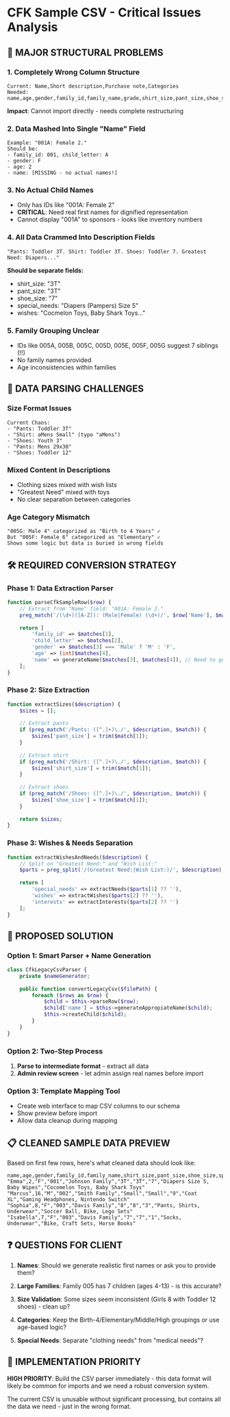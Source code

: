 # CFK Sample CSV - Critical Issues Analysis

## 🚨 **MAJOR STRUCTURAL PROBLEMS**

### 1. **Completely Wrong Column Structure**
```csv
Current: Name,Short description,Purchase note,Categories
Needed:  name,age,gender,family_id,family_name,grade,shirt_size,pant_size,shoe_size,jacket_size,interests,wishes,special_needs
```
**Impact**: Cannot import directly - needs complete restructuring

### 2. **Data Mashed Into Single "Name" Field**
```csv
Example: "001A: Female 2."
Should be:
- family_id: 001, child_letter: A  
- gender: F
- age: 2
- name: [MISSING - no actual names!]
```

### 3. **No Actual Child Names** 
- Only has IDs like "001A: Female 2"
- **CRITICAL**: Need real first names for dignified representation
- Cannot display "001A" to sponsors - looks like inventory numbers

### 4. **All Data Crammed Into Description Fields**
```csv
"Pants: Toddler 3T. Shirt: Toddler 3T. Shoes: Toddler 7. Greatest Need: Diapers..."
```
**Should be separate fields:**
- shirt_size: "3T"
- pant_size: "3T" 
- shoe_size: "7"
- special_needs: "Diapers (Pampers) Size 5"
- wishes: "Cocmelon Toys, Baby Shark Toys..."

### 5. **Family Grouping Unclear**
- IDs like 005A, 005B, 005C, 005D, 005E, 005F, 005G suggest 7 siblings (!!)
- No family names provided
- Age inconsistencies within families

## 🔧 **DATA PARSING CHALLENGES**

### Size Format Issues
```csv
Current Chaos:
- "Pants: Toddler 3T"
- "Shirt: aMens Small" (typo "aMens")  
- "Shoes: Youth 3"
- "Pants: Mens 29x30"
- "Shoes: Toddler 12"
```

### Mixed Content in Descriptions
- Clothing sizes mixed with wish lists
- "Greatest Need" mixed with toys
- No clear separation between categories

### Age Category Mismatch
```csv
"005G: Male 4" categorized as "Birth to 4 Years" ✓
But "005F: Female 6" categorized as "Elementary" ✓
Shows some logic but data is buried in wrong fields
```

## 🛠 **REQUIRED CONVERSION STRATEGY**

### Phase 1: Data Extraction Parser
```php
function parseCfkSampleRow($row) {
    // Extract from "Name" field: "001A: Female 2."
    preg_match('/(\d+)([A-Z]): (Male|Female) (\d+)/', $row['Name'], $matches);
    
    return [
        'family_id' => $matches[1],
        'child_letter' => $matches[2], 
        'gender' => $matches[3] === 'Male' ? 'M' : 'F',
        'age' => (int)$matches[4],
        'name' => generateName($matches[3], $matches[4]), // Need to generate!
    ];
}
```

### Phase 2: Size Extraction
```php
function extractSizes($description) {
    $sizes = [];
    
    // Extract pants
    if (preg_match('/Pants: ([^.]+)\./', $description, $match)) {
        $sizes['pant_size'] = trim($match[1]);
    }
    
    // Extract shirt  
    if (preg_match('/Shirt: ([^.]+)\./', $description, $match)) {
        $sizes['shirt_size'] = trim($match[1]);
    }
    
    // Extract shoes
    if (preg_match('/Shoes: ([^.]+)\./', $description, $match)) {
        $sizes['shoe_size'] = trim($match[1]);
    }
    
    return $sizes;
}
```

### Phase 3: Wishes & Needs Separation  
```php
function extractWishesAndNeeds($description) {
    // Split on "Greatest Need:" and "Wish List:"
    $parts = preg_split('/(Greatest Need:|Wish List:)/', $description);
    
    return [
        'special_needs' => extractNeeds($parts[1] ?? ''),
        'wishes' => extractWishes($parts[2] ?? ''),
        'interests' => extractInterests($parts[2] ?? '')
    ];
}
```

## 🎯 **PROPOSED SOLUTION**

### Option 1: Smart Parser + Name Generation
```php
class CfkLegacyCsvParser {
    private $nameGenerator;
    
    public function convertLegacyCsv($filePath) {
        foreach ($rows as $row) {
            $child = $this->parseRow($row);
            $child['name'] = $this->generateAppropiateName($child);
            $this->createChild($child);
        }
    }
}
```

### Option 2: Two-Step Process
1. **Parse to intermediate format** - extract all data 
2. **Admin review screen** - let admin assign real names before import

### Option 3: Template Mapping Tool
- Create web interface to map CSV columns to our schema
- Show preview before import
- Allow data cleanup during mapping

## 📋 **CLEANED SAMPLE DATA PREVIEW**

Based on first few rows, here's what cleaned data should look like:

```csv
name,age,gender,family_id,family_name,shirt_size,pant_size,shoe_size,special_needs,wishes
"Emma",2,"F","001","Johnson Family","3T","3T","7","Diapers Size 5, Baby Wipes","Cocomelon Toys, Baby Shark Toys"  
"Marcus",16,"M","002","Smith Family","Small","Small","9","Coat XL","Gaming Headphones, Nintendo Switch"
"Sophia",8,"F","003","Davis Family","8","8","3","Pants, Shirts, Underwear","Soccer Ball, Bike, Lego Sets"
"Isabella",7,"F","003","Davis Family","7","7","1","Socks, Underwear","Bike, Craft Sets, Horse Books"
```

## ❓ **QUESTIONS FOR CLIENT**

1. **Names**: Should we generate realistic first names or ask you to provide them?

2. **Large Families**: Family 005 has 7 children (ages 4-13) - is this accurate?

3. **Size Validation**: Some sizes seem inconsistent (Girls 8 with Toddler 12 shoes) - clean up?

4. **Categories**: Keep the Birth-4/Elementary/Middle/High groupings or use age-based logic?

5. **Special Needs**: Separate "clothing needs" from "medical needs"?

## 🔨 **IMPLEMENTATION PRIORITY**

**HIGH PRIORITY**: Build the CSV parser immediately - this data format will likely be common for imports and we need a robust conversion system.

The current CSV is unusable without significant processing, but contains all the data we need - just in the wrong format.